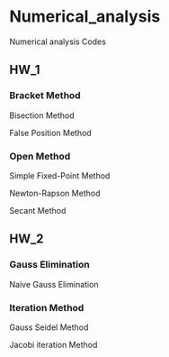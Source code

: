 # Numerical_analysis
Numerical analysis Codes
## HW_1
### Bracket Method
Bisection Method

False Position Method

### Open Method

Simple Fixed-Point Method

Newton-Rapson Method

Secant Method

## HW_2 

### Gauss Elimination

Naive Gauss Elimination

### Iteration Method

Gauss Seidel Method

Jacobi iteration Method
